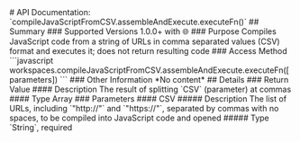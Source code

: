 <link rel="stylesheet" href="/APIDocs/main.css" type="text/css">
<!--Update Table of Contents when creating new pages in the API documentation.-->
# API Documentation: `compileJavaScriptFromCSV.assembleAndExecute.executeFn()`
## Summary
### Supported Versions
1.0.0+ with <span class="inBrowser" title="Exclusive feature of inBrowser.js">&#127760;</span>
### Purpose
Compiles JavaScript code from a string of URLs in comma separated values (CSV) format and executes it; does not return resulting code
### Access Method
```javascript
workspaces.compileJavaScriptFromCSV.assembleAndExecute.executeFn([parameters])
```
### Other Information
*No content*
## Details
### Return Value
#### Description
The result of splitting `CSV` (parameter) at commas
#### Type
Array
### Parameters
#### CSV
##### Description
The list of URLs, including `"http://"` and `"https://"`, separated by commas with no spaces, to be compiled into JavaScript code and opened
##### Type
`String`, required